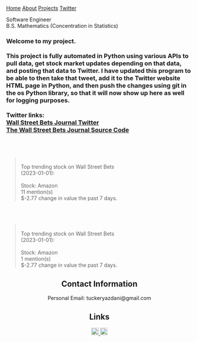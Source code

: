 <html>
<link href="main.css" rel="stylesheet">
<div class="topnav"> 
  <a href="https://tuckeryazdani.github.io/">Home</a>
  <a href="about.html">About</a>
  <a href="projects.html">Projects</a>
  <a class="active" href="twitter.html">Twitter</a>
  </div>
  <div id='1'>
  </div>
<head>
  <div align="left">
    <p class="bio">
      Software Engineer <br>
      B.S. Mathematics (Concentration in Statistics)<br>
    </p>
  </div>
  <h3>
Welcome to my project.<br>
<br>
This project is fully automated in Python using various APIs to pull data, get stock market updates depending on that data, and posting that data to Twitter.
I have updated this program to be able to then take that tweet, add it to the Twitter website HTML page in Python, and then push the changes using git in the os Python library, so that it will now show up here as well for logging purposes.<br>
<br>
Twitter links: <br>
  <a href="https://twitter.com/WSB_Journal" target="_blank"> Wall Street Bets Journal Twitter</a><br>
  <a href="https://github.com/tuckeryazdani/wsb_journal"> The Wall Street Bets Journal Source Code </a>

<br>
  </h3>
</head>
<body>
  <br><br> <blockquote cite="https://twitter.com/WSB_Journal" class="twitter-tweet"><br>    Top trending stock on Wall Street Bets <br>    (2023-01-01):<br><br>    Stock: Amazon<br>    11 mention(s) <br>    $-2.77 change in value the past 7 days.<br>        
  </blockquote>
 <br><br><blockquote cite="https://twitter.com/WSB_Journal" class="twitter-tweet"><br>    Top trending stock on Wall Street Bets <br>    (2023-01-01):<br><br>    Stock: Amazon<br>    1 mention(s) <br>    $-2.77 change in value the past 7 days.<br>        
    </blockquote>

  </body>
  <center>
  <h2> Contact Information </h2>
  <p>
  Personal Email: tuckeryazdani@gmail.com<br>
  </p>
  <h2> Links </h2>
  <a href="https://www.linkedin.com/in/tuckeryazdani/" target="_blank"><img src="https://user-images.githubusercontent.com/84822334/148589136-9acd742f-e004-4d54-b1b4-181f8bc7dc98.png" class="social" width="20" height="20" title="LinkedIn">
  </a><a href="https://github.com/tuckeryazdani/" target="_blank"><img src="https://user-images.githubusercontent.com/84822334/148658020-ae86cfb7-f259-4503-93fc-156a168d2a9d.png" class="social" width="20" height="20" title="GitHub"></a>
  </center>
</html>
